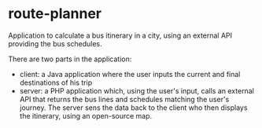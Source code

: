 # route-planner
Application to calculate a bus itinerary in a city, using an external API providing the bus schedules.

There are two parts in the application:
- client: a Java application where the user inputs the current and final destinations of his trip
- server: a PHP application which, using the user's input, calls an external API that returns the bus lines and schedules matching the user's journey.
The server sens the data back to the client who then displays the itinerary, using an open-source map.
